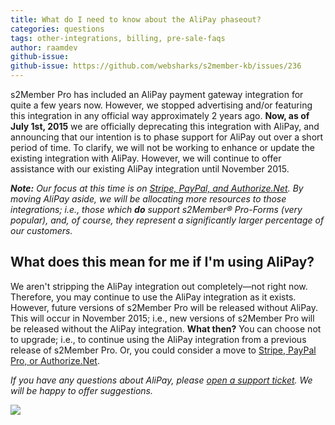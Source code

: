 ```yaml
---
title: What do I need to know about the AliPay phaseout?
categories: questions
tags: other-integrations, billing, pre-sale-faqs
author: raamdev
github-issue:
github-issue: https://github.com/websharks/s2member-kb/issues/236
---
```


s2Member Pro has included an AliPay payment gateway integration for quite a few years now. However, we stopped advertising and/or featuring this integration in any official way approximately 2 years ago. **Now, as of July 1st, 2015** we are officially deprecating this integration with AliPay, and announcing that our intention is to phase support for AliPay out over a short period of time. To clarify, we will not be working to enhance or update the existing integration with AliPay. However, we will continue to offer assistance with our existing AliPay integration until November 2015.

_**Note:** Our focus at this time is on [Stripe, PayPal, and Authorize.Net](http://s2member.com/features/). By moving AliPay aside, we will be allocating more resources to those integrations; i.e., those which **do** support s2Member® Pro-Forms (very popular), and, of course, they represent a significantly larger percentage of our customers._

## What does this mean for me if I'm using AliPay?

We aren't stripping the AliPay integration out completely—not right now. Therefore, you may continue to use the AliPay integration as it exists. However, future versions of s2Member Pro will be released without AliPay. This will occur in November 2015; i.e., new versions of s2Member Pro will be released without the AliPay integration. **What then?** You can choose not to upgrade; i.e., to continue using the AliPay integration from a previous release of s2Member Pro. Or, you could consider a move to [Stripe, PayPal Pro, or Authorize.Net](http://s2member.com/features/).

_If you have any questions about AliPay, please [open a support ticket](http://s2member.com/support/). We will be happy to offer suggestions._

![](http://cdn.websharks-inc.com/s2member/uploads/2015/06/2015-06-15_17-14-10-mod.png)